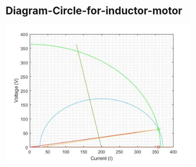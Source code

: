 # Diagram-Circle-for-inductor-motor

![Figure](https://github.com/medlamane/Diagram-Circle-for-inductor-motor/blob/main/figure.jpg?raw=true)
